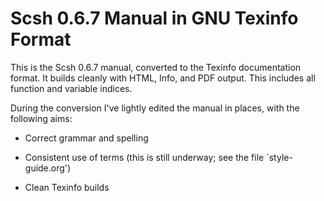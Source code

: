 # Scsh 0.6.7 Manual in GNU Texinfo Format

This is the Scsh 0.6.7 manual, converted to the Texinfo documentation
format.  It builds cleanly with HTML, Info, and PDF output.  This
includes all function and variable indices.

During the conversion I've lightly edited the manual in places, with
the following aims:

* Correct grammar and spelling

* Consistent use of terms (this is still underway; see the file
  `style-guide.org')

* Clean Texinfo builds
